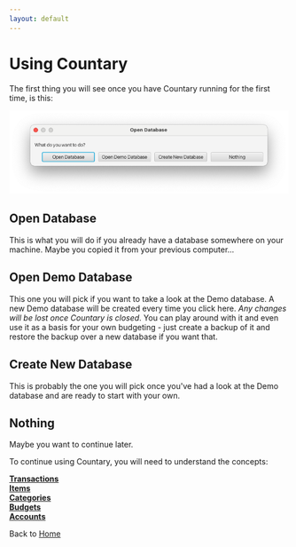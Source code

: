 ```yaml
---
layout: default
---
```

# Using Countary
The first thing you will see once you have Countary running for the first time,
is this:

![error dialog](open_database.png)

## Open Database
This is what you will do if you already have a database somewhere on your
machine. Maybe you copied it from your previous computer...

## Open Demo Database
This one you will pick if you want to take a look at the Demo database. A new 
Demo database will be created every time you click here. *Any changes will be 
lost once Countary is closed*. You can play around with it and even use it as 
a basis for your own budgeting - just create a backup of it and restore the 
backup over a new database if you want that.

## Create New Database
This is probably the one you will pick once you've had a look at the Demo
database and are ready to start with your own.

## Nothing
Maybe you want to continue later.

To continue using Countary, you will need to understand the concepts:

[**Transactions**](transactions.markdown)  
[**Items**](items.markdown)  
[**Categories**](categories.markdown)  
[**Budgets**](budgets.markdown)  
[**Accounts**](accounts.markdown)  

Back to [Home](index.markdown)
